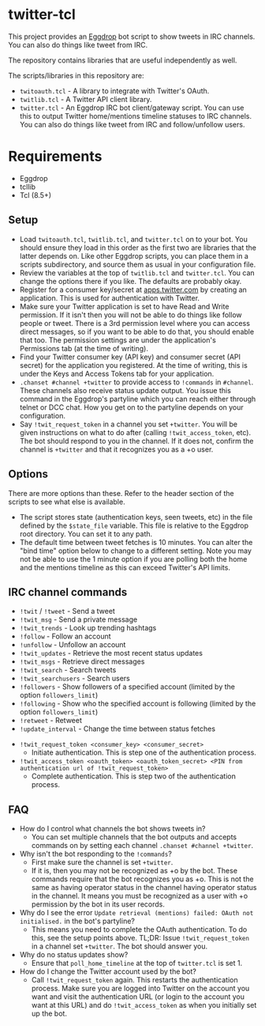# twitter-tcl

This project provides an [Eggdrop](http://www.eggheads.org) bot script to
show tweets in IRC channels. You can also do things like tweet from IRC.

The repository contains libraries that are useful independently as well.

The scripts/libraries in this repository are:

  * `twitoauth.tcl` - A library to integrate with Twitter's OAuth.
  * `twitlib.tcl` - A Twitter API client library.
  * `twitter.tcl` - An Eggdrop IRC bot client/gateway script. You can use
    this to output Twitter home/mentions timeline statuses to IRC channels.
    You can also do things like tweet from IRC and follow/unfollow users.


# Requirements

  * Eggdrop
  * tcllib
  * Tcl (8.5+)


## Setup

  - Load `twitoauth.tcl`, `twitlib.tcl`, and `twitter.tcl` on to your bot.
    You should ensure they load in this order as the first two are
    libraries that the latter depends on. Like other Eggdrop scripts, you
    can place them in a scripts subdirectory, and source them as usual in
    your configuration file.
  - Review the variables at the top of `twitlib.tcl` and `twitter.tcl`. You
    can change the options there if you like. The defaults are probably
    okay.
  - Register for a consumer key/secret at
    [apps.twitter.com](https://apps.twitter.com) by creating an
    application. This is used for authentication with Twitter.
  - Make sure your Twitter application is set to have Read and Write
    permission. If it isn't then you will not be able to do things like
    follow people or tweet. There is a 3rd permission level where you can
    access direct messages, so if you want to be able to do that, you
    should enable that too. The permission settings are under the
    application's Permissions tab (at the time of writing).
  - Find your Twitter consumer key (API key) and consumer secret (API
    secret) for the application you registered. At the time of writing,
    this is under the Keys and Access Tokens tab for your application.
  - `.chanset #channel +twitter` to provide access to `!commands` in
    `#channel`. These channels also receive status update output. You issue
    this command in the Eggdrop's partyline which you can reach either
    through telnet or DCC chat. How you get on to the partyline depends on
    your configuration.
  - Say `!twit_request_token` in a channel you set `+twitter`. You will be
    given instructions on what to do after (calling `!twit_access_token`,
    etc). The bot should respond to you in the channel. If it does not,
    confirm the channel is `+twitter` and that it recognizes you as a +o
    user.


## Options

There are more options than these. Refer to the header section of the
scripts to see what else is available.

  - The script stores state (authentication keys, seen tweets, etc) in the
    file defined by the `$state_file` variable. This file is relative to
    the Eggdrop root directory. You can set it to any path.
  - The default time between tweet fetches is 10 minutes. You can alter the
    "bind time" option below to change to a different setting. Note you may
    not be able to use the 1 minute option if you are polling both the home
    and the mentions timeline as this can exceed Twitter's API limits.


## IRC channel commands

  - `!twit` / `!tweet` - Send a tweet
  - `!twit_msg` - Send a private message
  - `!twit_trends` - Look up trending hashtags
  - `!follow` - Follow an account
  - `!unfollow` - Unfollow an account
  - `!twit_updates` - Retrieve the most recent status updates
  - `!twit_msgs` - Retrieve direct messages
  - `!twit_search` - Search tweets
  - `!twit_searchusers` - Search users
  - `!followers` - Show followers of a specified account (limited by the
    option `followers_limit`)
  - `!following` - Show who the specified account is following (limited by
    the option `followers_limit`)
  - `!retweet` - Retweet
  - `!update_interval` - Change the time between status fetches
  * `!twit_request_token <consumer_key> <consumer_secret>`
    - Initiate authentication. This is step one of the authentication
      process.
  * `!twit_access_token <oauth_token> <oauth_token_secret> <PIN from authentication url of !twit_request_token>`
    - Complete authentication. This is step two of the authentication
      process.


## FAQ

  - How do I control what channels the bot shows tweets in?
    - You can set multiple channels that the bot outputs and accepts
      commands on by setting each channel `.chanset #channel +twitter`.
  - Why isn't the bot responding to the `!commands`?
    - First make sure the channel is set `+twitter`.
    - If it is, then you may not be recognized as +o by the bot. These
      commands require that the bot recognizes you as +o. This is not the
      same as having operator status in the channel having operator status
      in the channel. It means you must be recognized as a user with +o
      permission by the bot in its user records.
  - Why do I see the error `Update retrieval (mentions) failed: OAuth not
    initialised.` in the bot's partyline?
    - This means you need to complete the OAuth authentication. To do this, see
      the setup points above. TL;DR: Issue `!twit_request_token` in a channel
      set `+twitter`. The bot should answer you.
  - Why do no status updates show?
    - Ensure that `poll_home_timeline` at the top of `twitter.tcl` is set 1.
  - How do I change the Twitter account used by the bot?
    - Call `!twit_request_token` again. This restarts the authentication
      process. Make sure you are logged into Twitter on the account you
      want and visit the authentication URL (or login to the account you
      want at this URL) and do `!twit_access_token` as when you initially
      set up the bot.
